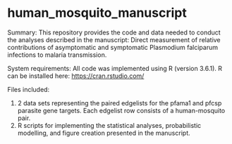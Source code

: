 # human_mosquito_manuscript

Summary: This repository provides the code and data needed to conduct the analyses described in the manuscript: Direct measurement of relative contributions of asymptomatic and symptomatic Plasmodium falciparum infections to malaria transmission. 

System requirements: All code was implemented using R (version 3.6.1). R can be installed here: https://cran.rstudio.com/

Files included: 
1) 2 data sets representing the paired edgelists for the pfama1 and pfcsp parasite gene targets. Each edgelist row consists of a human-mosquito pair. 
2) R scripts for implementing the statistical analyses, probabilistic modelling, and figure creation presented in the manuscript.